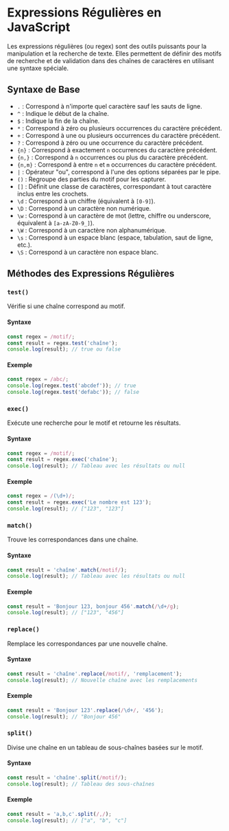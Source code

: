 # Expressions Régulières en JavaScript

Les expressions régulières (ou regex) sont des outils puissants pour la manipulation et la recherche de texte. Elles permettent de définir des motifs de recherche et de validation dans des chaînes de caractères en utilisant une syntaxe spéciale.

## Syntaxe de Base

* `.` : Correspond à n'importe quel caractère sauf les sauts de ligne.
* `^` : Indique le début de la chaîne.
* `$` : Indique la fin de la chaîne.
* `*` : Correspond à zéro ou plusieurs occurrences du caractère précédent.
* `+` : Correspond à une ou plusieurs occurrences du caractère précédent.
* `?` : Correspond à zéro ou une occurrence du caractère précédent.
* `{n}` : Correspond à exactement `n` occurrences du caractère précédent.
* `{n,}` : Correspond à `n` occurrences ou plus du caractère précédent.
* `{n,m}` : Correspond à entre `n` et `m` occurrences du caractère précédent.
* `|` : Opérateur "ou", correspond à l'une des options séparées par le pipe.
* `()` : Regroupe des parties du motif pour les capturer.
* `[]` : Définit une classe de caractères, correspondant à tout caractère inclus entre les crochets.
* `\d` : Correspond à un chiffre (équivalent à `[0-9]`).
* `\D` : Correspond à un caractère non numérique.
* `\w` : Correspond à un caractère de mot (lettre, chiffre ou underscore, équivalent à `[a-zA-Z0-9_]`).
* `\W` : Correspond à un caractère non alphanumérique.
* `\s` : Correspond à un espace blanc (espace, tabulation, saut de ligne, etc.).
* `\S` : Correspond à un caractère non espace blanc.

## Méthodes des Expressions Régulières

### `test()`

Vérifie si une chaîne correspond au motif.

#### Syntaxe

```javascript
const regex = /motif/;
const result = regex.test('chaîne');
console.log(result); // true ou false
```

#### Exemple

```javascript
const regex = /abc/;
console.log(regex.test('abcdef')); // true
console.log(regex.test('defabc')); // false
```

### `exec()`

Exécute une recherche pour le motif et retourne les résultats.

#### Syntaxe

```javascript
const regex = /motif/;
const result = regex.exec('chaîne');
console.log(result); // Tableau avec les résultats ou null
```

#### Exemple

```javascript
const regex = /(\d+)/;
const result = regex.exec('Le nombre est 123');
console.log(result); // ["123", "123"]
```

### `match()`

Trouve les correspondances dans une chaîne.

#### Syntaxe

```javascript
const result = 'chaîne'.match(/motif/);
console.log(result); // Tableau avec les résultats ou null
```

#### Exemple

```javascript
const result = 'Bonjour 123, bonjour 456'.match(/\d+/g);
console.log(result); // ["123", "456"]
```

### `replace()`

Remplace les correspondances par une nouvelle chaîne.

#### Syntaxe

```javascript
const result = 'chaîne'.replace(/motif/, 'remplacement');
console.log(result); // Nouvelle chaîne avec les remplacements
```

#### Exemple

```javascript
const result = 'Bonjour 123'.replace(/\d+/, '456');
console.log(result); // "Bonjour 456"
```

### `split()`

Divise une chaîne en un tableau de sous-chaînes basées sur le motif.

#### Syntaxe

```javascript
const result = 'chaîne'.split(/motif/);
console.log(result); // Tableau des sous-chaînes
```

#### Exemple

```javascript
const result = 'a,b,c'.split(/,/);
console.log(result); // ["a", "b", "c"]
```


